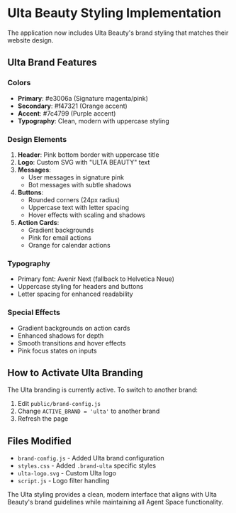 # Ulta Beauty Styling Implementation

The application now includes Ulta Beauty's brand styling that matches their website design.

## Ulta Brand Features

### Colors
- **Primary**: #e3006a (Signature magenta/pink)
- **Secondary**: #f47321 (Orange accent)
- **Accent**: #7c4799 (Purple accent)
- **Typography**: Clean, modern with uppercase styling

### Design Elements
1. **Header**: Pink bottom border with uppercase title
2. **Logo**: Custom SVG with "ULTA BEAUTY" text
3. **Messages**: 
   - User messages in signature pink
   - Bot messages with subtle shadows
4. **Buttons**: 
   - Rounded corners (24px radius)
   - Uppercase text with letter spacing
   - Hover effects with scaling and shadows
5. **Action Cards**: 
   - Gradient backgrounds
   - Pink for email actions
   - Orange for calendar actions

### Typography
- Primary font: Avenir Next (fallback to Helvetica Neue)
- Uppercase styling for headers and buttons
- Letter spacing for enhanced readability

### Special Effects
- Gradient backgrounds on action cards
- Enhanced shadows for depth
- Smooth transitions and hover effects
- Pink focus states on inputs

## How to Activate Ulta Branding

The Ulta branding is currently active. To switch to another brand:

1. Edit `public/brand-config.js`
2. Change `ACTIVE_BRAND = 'ulta'` to another brand
3. Refresh the page

## Files Modified

- `brand-config.js` - Added Ulta brand configuration
- `styles.css` - Added `.brand-ulta` specific styles
- `ulta-logo.svg` - Custom Ulta logo
- `script.js` - Logo filter handling

The Ulta styling provides a clean, modern interface that aligns with Ulta Beauty's brand guidelines while maintaining all Agent Space functionality.